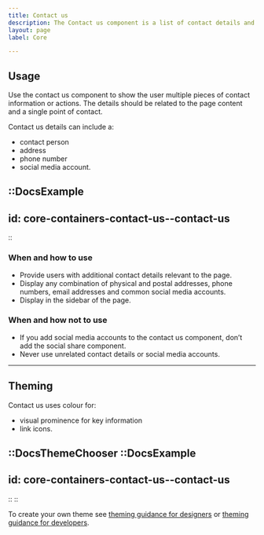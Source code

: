 ```yaml
---
title: Contact us
description: The Contact us component is a list of contact details and links to help the user get in touch with you.
layout: page
label: Core

---
```


## Usage
Use the contact us component to show the user multiple pieces of contact information or actions. The details should be related to the page content and a single point of contact.

Contact us details can include a:
- contact person
- address
- phone number
- social media account.

::DocsExample
---
id: core-containers-contact-us--contact-us
---
::

### When and how to use
- Provide users with additional contact details relevant to the page.
- Display any combination of physical and postal addresses, phone numbers, email addresses and common social media accounts.
- Display in the sidebar of the page.

### When and how not to use
- If you add social media accounts to the contact us component, don’t add the social share component.
- Never use unrelated contact details or social media accounts.

---

## Theming
Contact us uses colour for:
- visual prominence for key information
- link icons.

::DocsThemeChooser
  ::DocsExample
  ---
  id: core-containers-contact-us--contact-us
  ---
  ::
::

To create your own theme see [theming guidance for designers]() or [theming guidance for developers]().

